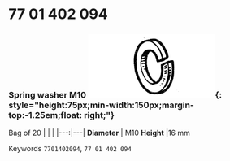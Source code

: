 # 77 01 402 094

### Spring washer M10 ![](../assets/images/parts/spring_washer.png){: style="height:75px;min-width:150px;margin-top:-1.25em;float: right;"}

Bag of 20
|   |   |
|---:|---|
**Diameter** | M10
**Height** |16 mm

Keywords `7701402094`, `77 01 402 094`
